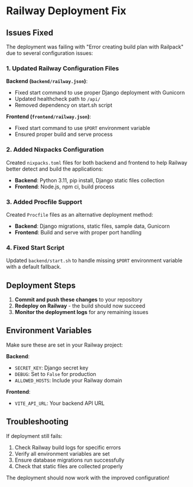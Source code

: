 # Railway Deployment Fix

## Issues Fixed

The deployment was failing with "Error creating build plan with Railpack" due to several configuration issues:

### 1. Updated Railway Configuration Files

**Backend (`backend/railway.json`)**:
- Fixed start command to use proper Django deployment with Gunicorn
- Updated healthcheck path to `/api/`
- Removed dependency on start.sh script

**Frontend (`frontend/railway.json`)**:
- Fixed start command to use `$PORT` environment variable
- Ensured proper build and serve process

### 2. Added Nixpacks Configuration

Created `nixpacks.toml` files for both backend and frontend to help Railway better detect and build the applications:

- **Backend**: Python 3.11, pip install, Django static files collection
- **Frontend**: Node.js, npm ci, build process

### 3. Added Procfile Support

Created `Procfile` files as an alternative deployment method:
- **Backend**: Django migrations, static files, sample data, Gunicorn
- **Frontend**: Build and serve with proper port handling

### 4. Fixed Start Script

Updated `backend/start.sh` to handle missing `$PORT` environment variable with a default fallback.

## Deployment Steps

1. **Commit and push these changes** to your repository
2. **Redeploy on Railway** - the build should now succeed
3. **Monitor the deployment logs** for any remaining issues

## Environment Variables

Make sure these are set in your Railway project:

**Backend**:
- `SECRET_KEY`: Django secret key
- `DEBUG`: Set to `False` for production
- `ALLOWED_HOSTS`: Include your Railway domain

**Frontend**:
- `VITE_API_URL`: Your backend API URL

## Troubleshooting

If deployment still fails:
1. Check Railway build logs for specific errors
2. Verify all environment variables are set
3. Ensure database migrations run successfully
4. Check that static files are collected properly

The deployment should now work with the improved configuration!
